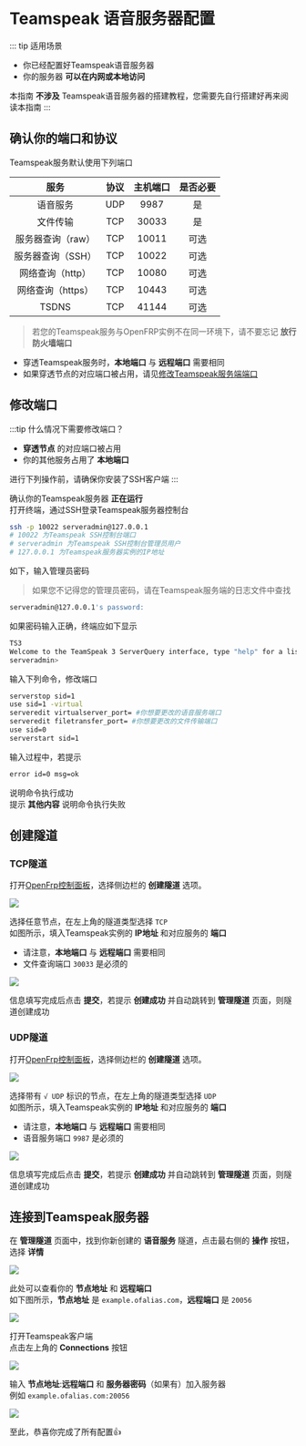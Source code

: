 # Teamspeak 语音服务器配置

::: tip 适用场景

- 你已经配置好Teamspeak语音服务器
- 你的服务器 **可以在内网或本地访问**

本指南 **不涉及** Teamspeak语音服务器的搭建教程，您需要先自行搭建好再来阅读本指南
:::

## 确认你的端口和协议

Teamspeak服务默认使用下列端口

|服务            |协议|主机端口|是否必要|
|:--------------:|:-:|:------:|:--:|
|语音服务         |UDP|9987   |是  |
|文件传输         |TCP|30033  |是  |
|服务器查询（raw）|TCP|10011  |可选|
|服务器查询（SSH）|TCP|10022  |可选|
|网络查询（http） |TCP|10080  |可选|
|网络查询（https）|TCP|10443  |可选|
|TSDNS           |TCP|41144  |可选|

>若您的Teamspeak服务与OpenFRP实例不在同一环境下，请不要忘记 **放行防火墙端口**

- 穿透Teamspeak服务时，**本地端口** 与 **远程端口** 需要相同
- 如果穿透节点的对应端口被占用，请见[修改Teamspeak服务端端口](#修改端口)

## 修改端口

:::tip 什么情况下需要修改端口？

- **穿透节点** 的对应端口被占用
- 你的其他服务占用了 **本地端口**  

进行下列操作前，请确保你安装了SSH客户端
:::

确认你的Teamspeak服务器 **正在运行**  
打开终端，通过SSH登录Teamspeak服务器控制台

```bash
ssh -p 10022 serveradmin@127.0.0.1
# 10022 为Teamspeak SSH控制台端口
# serveradmin 为Teamspeak SSH控制台管理员用户
# 127.0.0.1 为Teamspeak服务器实例的IP地址
```

如下，输入管理员密码
>如果您不记得您的管理员密码，请在Teamspeak服务端的日志文件中查找

```bash
serveradmin@127.0.0.1's password:
```

如果密码输入正确，终端应如下显示

```bash
TS3
Welcome to the TeamSpeak 3 ServerQuery interface, type "help" for a list of commands and "help <command>" for information on a specific command.
serveradmin>
```

输入下列命令，修改端口

```bash
serverstop sid=1
use sid=1 -virtual
serveredit virtualserver_port= #你想要更改的语音服务端口
serveredit filetransfer_port= #你想要更改的文件传输端口
use sid=0
serverstart sid=1
```

输入过程中，若提示

```bash
error id=0 msg=ok
```

说明命令执行成功  
提示 **其他内容** 说明命令执行失败

## 创建隧道

### TCP隧道

打开[OpenFrp控制面板](https://console.openfrp.net/create-proxies)，选择侧边栏的 **创建隧道** 选项。

![](./image/of1.png)

选择任意节点，在左上角的隧道类型选择 `TCP`  
如图所示，填入Teamspeak实例的 **IP地址** 和对应服务的 **端口**

- 请注意，**本地端口** 与 **远程端口** 需要相同
- 文件查询端口 `30033` 是必须的

![](./image/ts1.png)

信息填写完成后点击 **提交**，若提示 **创建成功** 并自动跳转到 **管理隧道** 页面，则隧道创建成功

### UDP隧道

打开[OpenFrp控制面板](https://console.openfrp.net/create-proxies)，选择侧边栏的 **创建隧道** 选项。

![](./image/of1.png)

选择带有 `√ UDP` 标识的节点，在左上角的隧道类型选择 `UDP`  
如图所示，填入Teamspeak实例的 **IP地址** 和对应服务的 **端口**

- 请注意，**本地端口** 与 **远程端口** 需要相同
- 语音服务端口 `9987` 是必须的

![](./image/ts2.png)

信息填写完成后点击 **提交**，若提示 **创建成功** 并自动跳转到 **管理隧道** 页面，则隧道创建成功

## 连接到Teamspeak服务器

在 **管理隧道** 页面中，找到你新创建的 **语音服务** 隧道，点击最右侧的 **操作** 按钮，选择 **详情**

![](./image/of6.png)

此处可以查看你的 **节点地址** 和 **远程端口**  
如下图所示，**节点地址** 是 `example.ofalias.com`，**远程端口** 是 `20056`

![](./image/ts3.png)

打开Teamspeak客户端  
点击左上角的 **Connections** 按钮

![](./image/ts4.png)

输入 **节点地址**:**远程端口** 和 **服务器密码**（如果有）加入服务器  
例如 `example.ofalias.com:20056`

![](./image/ts5.png)

至此，恭喜你完成了所有配置👍
